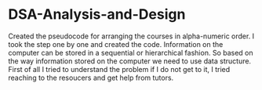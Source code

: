 # DSA-Analysis-and-Design
Created the pseudocode for arranging the courses in alpha-numeric order.
I took the step one by one and created the code. Information on the computer can be stored in a sequential or hierarchical fashion. So based on the way information stored on the computer we need to use data structure.
First of all I tried to understand the problem if I do not get to it, I tried reaching to the resoucers and get help from tutors.
